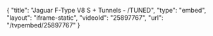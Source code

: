 {
    "title": "Jaguar F-Type V8 S + Tunnels - \/TUNED",
    "type": "embed",
    "layout": "iframe-static",
    "videoId": "25897767",
    "url": "\/tvpembed\/25897767"
}